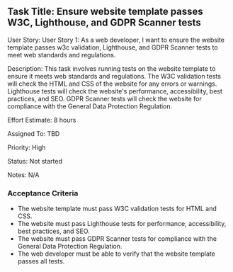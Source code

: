 ## Task Title: Ensure website template passes W3C, Lighthouse, and GDPR Scanner tests

User Story: User Story 1: As a web developer, I want to ensure the website template passes w3c validation, Lighthouse, and GDPR Scanner tests to meet web standards and regulations.

Description: This task involves running tests on the website template to ensure it meets web standards and regulations. The W3C validation tests will check the HTML and CSS of the website for any errors or warnings. Lighthouse tests will check the website's performance, accessibility, best practices, and SEO. GDPR Scanner tests will check the website for compliance with the General Data Protection Regulation. 

Effort Estimate: 8 hours

Assigned To: TBD

Priority: High

Status: Not started

Notes: N/A

### Acceptance Criteria

- The website template must pass W3C validation tests for HTML and CSS.
- The website must pass Lighthouse tests for performance, accessibility, best practices, and SEO.
- The website must pass GDPR Scanner tests for compliance with the General Data Protection Regulation.
- The web developer must be able to verify that the website template passes all tests.
